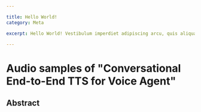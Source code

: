 ```yaml
---

title: Hello World!
category: Meta

excerpt: Hello World! Vestibulum imperdiet adipiscing arcu, quis aliquam dolor condimentum dapibus. Aliquam fermentum leo aliquet quam volutpat et molestie mauris mattis. Suspendisse semper consequat velit in suscipit.

---
```



# Audio samples of "Conversational End-to-End TTS for Voice Agent"

<!-- ## Authors

Haohan Guo*
Shaofei Zhang*
Frank K. Soong
Lei He
Lei Xie

<font size=2>\**Equal contribution.*</font> -->

## Abstract
